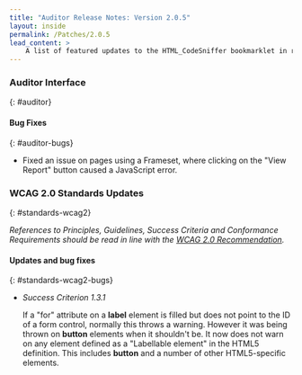 ```yaml
---
title: "Auditor Release Notes: Version 2.0.5"
layout: inside
permalink: /Patches/2.0.5
lead_content: >
    A list of featured updates to the HTML_CodeSniffer bookmarklet in release version 2.0.5, released on 21st April 2015. This list is focused for users of the bookmarklet, and focuses on changes to tests and the auditor interface. A full list of updates can also be found in the project's technical <a href="https://github.com/squizlabs/HTML_CodeSniffer/blob/gh-pages/CHANGELOG.markdown">bookmarklet changelog</a>.
---
```


### Auditor Interface
{: #auditor}

#### Bug Fixes
{: #auditor-bugs}

* Fixed an issue on pages using a Frameset, where clicking on the "View Report" button caused a JavaScript error.

### WCAG 2.0 Standards Updates
{: #standards-wcag2}

_References to Principles, Guidelines, Success Criteria and Conformance Requirements should be read in line with the [WCAG 2.0 Recommendation][WCAG20]._

#### Updates and bug fixes
{: #standards-wcag2-bugs}

* *Success Criterion 1.3.1*  

  If a "for" attribute on a **label** element is filled but does not point to the ID of a form control, normally this throws a warning. However it was being thrown on **button** elements when it shouldn't be. It now does not warn on any element defined as a "Labellable element" in the HTML5 definition. This includes **button** and a number of other HTML5-specific elements.

[WCAG20]: http://www.w3.org/TR/WCAG20
